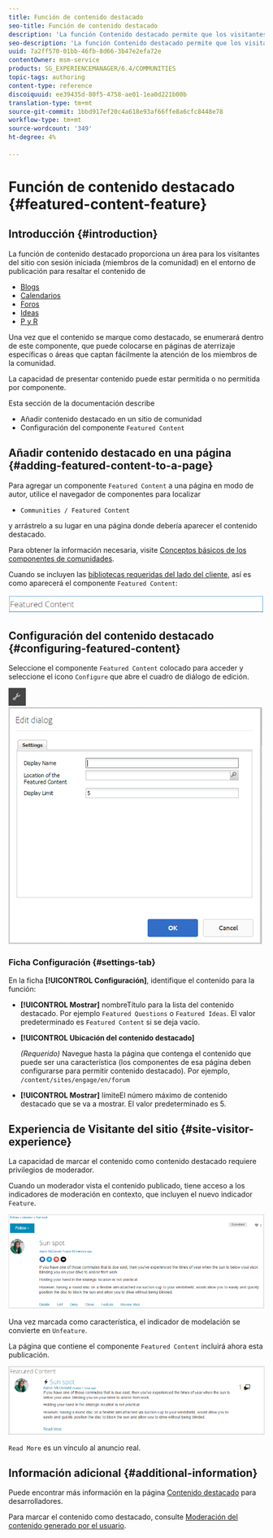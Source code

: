 ```yaml
---
title: Función de contenido destacado
seo-title: Función de contenido destacado
description: 'La función Contenido destacado permite que los visitantes del sitio con sesión resalten el contenido '
seo-description: 'La función Contenido destacado permite que los visitantes del sitio con sesión resalten el contenido '
uuid: 7a2ff570-01bb-46fb-8d66-3b47e2efa72e
contentOwner: msm-service
products: SG_EXPERIENCEMANAGER/6.4/COMMUNITIES
topic-tags: authoring
content-type: reference
discoiquuid: ee39435d-80f5-4758-ae01-1ea0d221b00b
translation-type: tm+mt
source-git-commit: 1bbd917ef20c4a618e93af66ffe8a6cfc8448e78
workflow-type: tm+mt
source-wordcount: '349'
ht-degree: 4%

---
```



# Función de contenido destacado {#featured-content-feature}

## Introducción {#introduction}

La función de contenido destacado proporciona un área para los visitantes del sitio con sesión iniciada (miembros de la comunidad) en el entorno de publicación para resaltar el contenido de

* [Blogs](blog-feature.md)
* [Calendarios](calendar.md)
* [Foros](forum.md)
* [Ideas](ideation-feature.md)
* [P y R](working-with-qna.md)

Una vez que el contenido se marque como destacado, se enumerará dentro de este componente, que puede colocarse en páginas de aterrizaje específicas o áreas que captan fácilmente la atención de los miembros de la comunidad.

La capacidad de presentar contenido puede estar permitida o no permitida por componente.

Esta sección de la documentación describe

* Añadir contenido destacado en un sitio de comunidad
* Configuración del componente `Featured Content`

## Añadir contenido destacado en una página {#adding-featured-content-to-a-page}

Para agregar un componente `Featured Content` a una página en modo de autor, utilice el navegador de componentes para localizar

* `Communities / Featured Content`

y arrástrelo a su lugar en una página donde debería aparecer el contenido destacado.

Para obtener la información necesaria, visite [Conceptos básicos de los componentes de comunidades](basics.md).

Cuando se incluyen las [bibliotecas requeridas del lado del cliente](essentials-featured.md#essentials-for-client-side), así es como aparecerá el componente `Featured Content`:

![chlimage_1-13](assets/chlimage_1-13.png)

## Configuración del contenido destacado {#configuring-featured-content}

Seleccione el componente `Featured Content` colocado para acceder y seleccione el icono `Configure` que abre el cuadro de diálogo de edición.

![chlimage_1-14](assets/chlimage_1-14.png) ![chlimage_1-15](assets/chlimage_1-15.png)

### Ficha Configuración {#settings-tab}

En la ficha **[!UICONTROL Configuración]**, identifique el contenido para la función:

* **[!UICONTROL Mostrar]**
nombreTítulo para la lista del contenido destacado. Por ejemplo 
`Featured Questions` o `Featured Ideas`. El valor predeterminado es `Featured Content` si se deja vacío.

* **[!UICONTROL Ubicación del contenido destacado]**

   *(Requerido)* Navegue hasta la página que contenga el contenido que puede ser una característica (los componentes de esa página deben configurarse para permitir contenido destacado). Por ejemplo, `/content/sites/engage/en/forum`

* **[!UICONTROL Mostrar]**
límiteEl número máximo de contenido destacado que se va a mostrar. El valor predeterminado es 5.

## Experiencia de Visitante del sitio {#site-visitor-experience}

La capacidad de marcar el contenido como contenido destacado requiere privilegios de moderador.

Cuando un moderador vista el contenido publicado, tiene acceso a los indicadores de moderación en contexto, que incluyen el nuevo indicador `Feature`.

![chlimage_1-16](assets/chlimage_1-16.png)

Una vez marcada como característica, el indicador de modelación se convierte en `Unfeature`.

La página que contiene el componente `Featured Content` incluirá ahora esta publicación.

![chlimage_1-17](assets/chlimage_1-17.png)

`Read More` es un vínculo al anuncio real.

## Información adicional {#additional-information}

Puede encontrar más información en la página [Contenido destacado](essentials-featured.md) para desarrolladores.

Para marcar el contenido como destacado, consulte [Moderación del contenido generado por el usuario](moderate-ugc.md).
